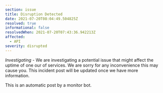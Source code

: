 ```yaml
---
section: issue
title: Disruption Detected
date: 2021-07-20T08:04:49.504825Z
resolved: true
informational: false
resolvedWhen: 2021-07-20T07:43:36.942213Z
affected:
  - API
severity: disrupted
---
```

*Investigating* - We are investigating a potential issue that might affect the uptime of one our of services. We are sorry for any inconvenience this may cause you. This incident post will be updated once we have more information.

This is an automatic post by a monitor bot.
        